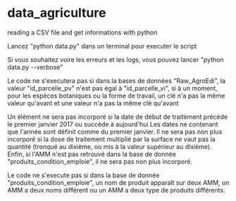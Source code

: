 # data_agriculture
reading a CSV file and get informations with python


Lancez "python data.py" dans un terminal pour executer le script

Si vous souhaitez voire les erreurs et les logs, vous pouvez lancer "python data.py --verbose"

Le code ne s'executera pas si dans la bases de données "Raw_AgroEdi", la valeur "id_parcelle_pv" n'est pas égal à "id_parcelle_vi", si à un moment, pour les espèces botaniques ou la forme de travail, un clé n'a pas la même valeur qu'avant et une valeur n'a pas la même clé qu'avant

Un élément ne sera pas incorporé si la date de début de traitement précède le premier janvier 2017 ou succède à aujourd'hui Les dates ne contenant que l'année sont définit comme du premier janvier. Il ne sera pas non plus incorporé si la dose de traitement multiplié par la surface ne vaut pas la quantité (tronqué au dixième, ou mis à la valeur supérieur au dixième). Enfin, si l'AMM n'est pas retrouvé dans la base de donnée "produits_condition_emploie", il ne sera pas non plus incorporé.

Le code ne s'execute pas si dans la base de donnée "produits_condition_emploie", un nom de produit apparaît sur deux AMM, un AMM a deux noms différent ou un AMM a deux type de produits différents.



